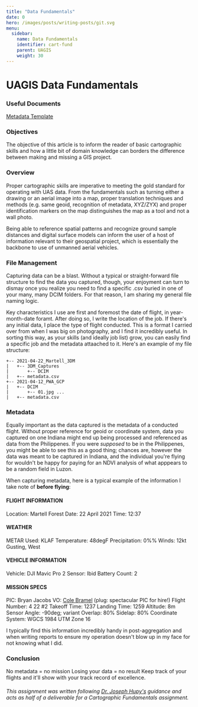```yaml
---
title: "Data Fundamentals"
date: 0
hero: /images/posts/writing-posts/git.svg
menu:
  sidebar:
    name: Data Fundamentals
    identifier: cart-fund
    parent: UAGIS
    weight: 30
---
```


# UAGIS Data Fundamentals
### Useful Documents
[Metadata Template](https://docs.google.com/document/d/1nhlcJFrLBlf2TZD8CA6A8tX0WXOVFKkEaQ79QDK6ckw/edit?usp=sharing)

### Objectives
  The objective of this article is to inform the reader of basic cartographic skills and how a little bit of domain knowledge can borders the difference between making and missing a GIS project.

### Overview
Proper cartographic skills are imperative to meeting the gold standard for operating with UAS data. From the fundamentals such as turning either a drawing or an aerial image into a map, proper translation techniques and methods (e.g. same geoid, recognition of metadata, XYZ/ZYX) and proper identification markers on the map distinguishes the map as a tool and not a wall photo.

Being able to reference spatial patterns and recognize ground sample distances and digital surface models can inform the user of a host of information relevant to their geospatial project, which is essentially the backbone to use of unmanned aerial vehicles. 

### File Management
Capturing data can be a blast. Without a typical or straight-forward file structure to find the data you captured, though, your enjoyment can turn to dismay once you realize you need to find a specific .csv buried in one of your many, many DCIM folders. For that reason, I am sharing my general file naming logic.

Key characteristics I use are first and foremost the date of flight, in year-month-date foramt. After doing so, I write the location of the job. If there's any initial data, I place the type of flight conducted. This is a format I carried over from when I was big on photography, and I find it incredibly useful. In sorting this way, as your skills (and ideally job list) grow, you can easily find a specific job and the metadata attaached to it. Here's an example of my file structure:

```
+-- 2021-04-22_Martell_3DM
|   +-- 3DM_Captures
|       +-- DCIM
|   +-- metadata.csv
+-- 2021-04-12_PWA_GCP
|   +-- DCIM
|       +-- 01.jpg ...
|   +-- metadata.csv
```

### Metadata
Equally important as the data captured is the metadata of a conducted flight. Without proper reference for geoid or coordinate system, data you captured on one Indiana might end up being processed and referenced as data from the Philippenes. If you were _supposed_ to be in the Philippenes, you might be able to see this as a good thing; chances are, however the data was meant to be captured in Indiana, and the individual you're flying for wouldn't be happy for paying for an NDVI analysis of what apppears to be a random field in Luzon.

When capturing metadata, here is a typical example of the information I take note of **before flying**:

#### FLIGHT INFORMATION	
Location:	Martell Forest
Date:	22 April 2021
Time:	12:37
#### WEATHER	
METAR Used:	KLAF
Temperature:	48degF
Precipitation:	0%%
Winds:	12kt Gusting, West
#### VEHICLE INFORMATION	
Vehicle:	DJI Mavic Pro 2
Sensor:	Ibid
Battery Count:	2
#### MISSION SPECS	
PIC:	Bryan Jacobs
VO:	[Cole Bramel](https://www.google.com/url?sa=t&rct=j&q=&esrc=s&source=web&cd=&cad=rja&uact=8&ved=2ahUKEwiY6dzR66jwAhVpGDQIHYOXAGEQFjAAegQIBhAD&url=https%3A%2F%2Fwww.linkedin.com%2Fin%2Fcole-bramel-4481b4153&usg=AOvVaw3P2wpiHmQLRYHAJA7lm7E-) (plug: spectacular PIC for hire!)
Flight Number:	4 22 #2
Takeoff Time:	1237
Landing Time:	1259
Altitude:	8m
Sensor Angle:	-90deg; variant
Overlap:	80%
Sidelap:	80%
Coordinate System:	WGCS 1984 UTM Zone 16

I typically find this information incredibly handy in post-aggregation and when writing reports to ensure my operation doesn't blow up in my face for not knowing what I did.

### Conclusion
No metadata = no mission
Losing your data = no result
Keep track of your flights and it'll show with your track record of excellence.




###### This assignment was written following [Dr. Joseph Hupy's](https://polytechnic.purdue.edu/profile/jhupy) guidance and acts as half of a deliverable for a Cartographic Fundamentals assignment. 